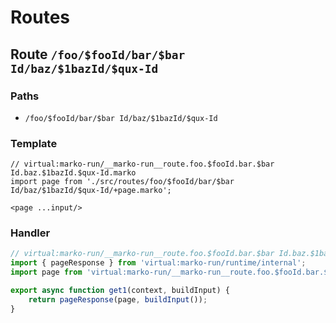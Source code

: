 # Routes

## Route `/foo/$fooId/bar/$bar Id/baz/$1bazId/$qux-Id`
### Paths
  - `/foo/$fooId/bar/$bar Id/baz/$1bazId/$qux-Id`
### Template
```marko
// virtual:marko-run/__marko-run__route.foo.$fooId.bar.$bar Id.baz.$1bazId.$qux-Id.marko
import page from './src/routes/foo/$fooId/bar/$bar Id/baz/$1bazId/$qux-Id/+page.marko';

<page ...input/>
```
### Handler
```js
// virtual:marko-run/__marko-run__route.foo.$fooId.bar.$bar Id.baz.$1bazId.$qux-Id.js
import { pageResponse } from 'virtual:marko-run/runtime/internal';
import page from 'virtual:marko-run/__marko-run__route.foo.$fooId.bar.$bar Id.baz.$1bazId.$qux-Id.marko?marko-server-entry';

export async function get1(context, buildInput) {
	return pageResponse(page, buildInput());
}
```

